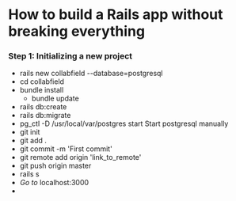 # How to build a Rails app without breaking everything



### Step 1: Initializing a new project

- rails new collabfield --database=postgresql
- cd collabfield
- bundle install
  - bundle update
- rails db:create
- rails db:migrate
- pg_ctl -D /usr/local/var/postgres start
  Start postgresql manually
- git init
- git add .
- git commit -m 'First commit'
- git remote add origin 'link_to_remote'
- git push origin master
- rails s
- *Go to* localhost:3000
- 